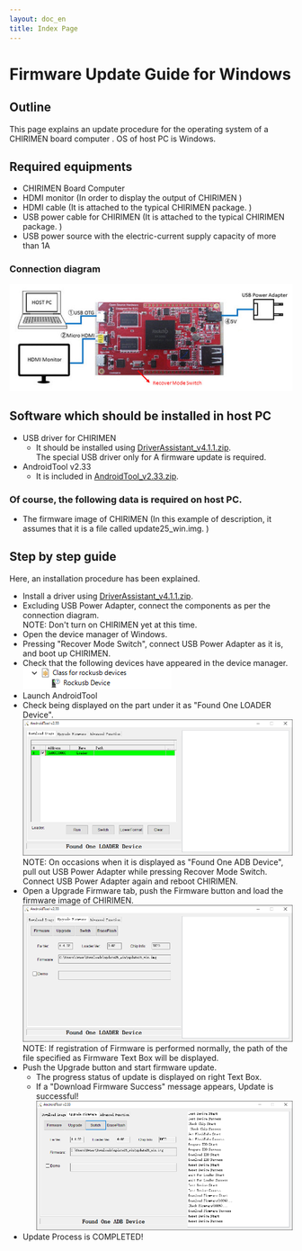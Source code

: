 ```yaml
---
layout: doc_en
title: Index Page
---
```

# Firmware Update Guide for Windows

## Outline
This page explains an update procedure for the operating system of a CHIRIMEN board computer . OS of host PC is Windows.

## Required equipments
- CHIRIMEN Board Computer
- HDMI monitor (In order to display the output of CHIRIMEN )
- HDMI cable (It is attached to the typical CHIRIMEN package. )
- USB power cable for CHIRIMEN  (It is attached to the typical CHIRIMEN package. )
- USB power source with the electric-current supply capacity of more than 1A      

### Connection diagram
![chirimen_fwup_conf](../images/chirimen_fwup_conf.jpg) 

## Software which should be installed in host PC
- USB driver for CHIRIMEN
  - It should be installed using [DriverAssistant_v4.1.1.zip](https://github.com/MozOpenHard/CHIRIMEN-tools/blob/master/DriverAssistant_v4.1.1.zip).   
The special USB driver only for A firmware update is required.
- AndroidTool v2.33
  - It is included in [AndroidTool_v2.33.zip](https://github.com/MozOpenHard/CHIRIMEN-tools/blob/master/AndroidTool_v2.33.zip).

### Of course, the following data is required on host PC.
- The firmware image of CHIRIMEN (In this example of description, it assumes that it is a file called update25_win.img. )

## Step by step guide
Here, an installation procedure has been explained.

- Install a driver using [DriverAssistant_v4.1.1.zip](https://github.com/MozOpenHard/CHIRIMEN-tools/blob/master/DriverAssistant_v4.1.1.zip).
- Excluding USB Power Adapter, connect the components as per the connection diagram.  
NOTE: Don't turn on CHIRIMEN yet at this time.
- Open the device manager of Windows.
- Pressing "Recover Mode Switch", connect USB Power Adapter as it is, and boot up CHIRIMEN.
- Check that the following devices have appeared in the device manager.  
![AndroidTool3](../images/AndroidTool3.png) 
- Launch AndroidTool  
- Check being displayed on the part under it as "Found One LOADER Device".
![AndroidTool2](../images/AndroidTool2.png)   
NOTE: On occasions when it is displayed as "Found One ADB Device", pull out USB Power Adapter while  pressing Recover Mode Switch. Connect USB Power Adapter again and reboot CHIRIMEN.
- Open a Upgrade Firmware tab, push the Firmware button and load the firmware image of CHIRIMEN.   
![AndroidTool4](../images/AndroidTool4.png)   
NOTE: If registration of Firmware is performed normally, the path of the file specified as Firmware Text Box will be displayed.
- Push the Upgrade button and start firmware update.
  - The progress status of update is displayed on right Text Box.
  - If a "Download Firmware Success" message appears, Update is successful!  
![AndroidTool5](../images/AndroidTool5.png) 
- Update Process is COMPLETED!

